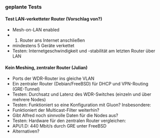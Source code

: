 ### geplante Tests

#### Test LAN-verketteter Router (Vorschlag von?)
* Mesh-on-LAN enabled
* 1. Router ans Internet anschließen
* mindestens 5 Geräte verkettet
* Testen: Internetgeschwindigkeit und -stabilität am letzten Router über LAN

#### Kein Meshing, zentraler Router (Julian)
* Ports der WDR-Router ins gleiche VLAN
* Ein zentraler Router (Debian/FreeBSD) für DHCP und VPN-Routing (GRE-Tunnel)
* Testen: Durchsatz und Latenz des WDR-Switches (einzeln und über mehrere Nodes)
* Testen: Funktioniert so eine Konfiguration mit Gluon? Insbesondere:
 * Funktioniert der Multicast-Filter weiterhin?
 * Gibt Alfred noch sinnvolle Daten für die Nodes aus?
* Testen: Hardware für den zentralen Router vergleichen:
 * APU1.D: 440 Mbit/s durch GRE unter FreeBSD
 * Alternativen?
 